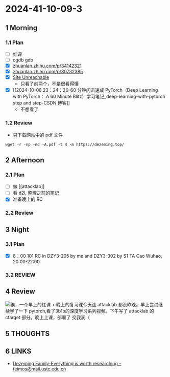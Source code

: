 # 2024-41-10-09-3

## 1 Morning

### 1.1 Plan

- [ ] 红课
- [ ] cgdb gdb
- [x] [zhuanlan.zhihu.com/p/34142321](https://zhuanlan.zhihu.com/p/34142321)
- [x] [zhuanlan.zhihu.com/p/30732385](https://zhuanlan.zhihu.com/p/30732385)
- [x] [Site Unreachable](https://pytorch.org/tutorials/beginner/deep_learning_60min_blitz.html)
	- 只看了前两个，不是很看得懂
- [x] [[2024-10-08 23：24：26-60 分钟闪击速成 PyTorch（Deep Learning with PyTorch： A 60 Minute Blitz）学习笔记_deep-learning-with-pytorch step and step-CSDN 博客]]
	- 不想看了

### 1.2 Review

- 只下载网站中的 pdf 文件

```shell
wget -r -np -nd -A.pdf -t 4 -m https://dezeming.top/
```

## 2 Afternoon

### 2.1 Plan

- [ ] 做 [[attacklab]]
- [ ] 看 d2l, 整理之前的笔记
- [x] 准备晚上的 RC

### 2.2 Review

## 3 Night

### 3.1 Plan

- [x] 8：00 101 RC in DZY3-205 by me and DZY3-302 by S1 TA Cao Wuhao, 20:00-22:00

### 3.2 REVIEW

## 4 Review

![](file:////home/fht/.config/QQ/nt_qq_ebd819943082023223d9c5a95287b0ca/nt_data/Pic/2024-10/Ori/f6b0177bb176dfe1b1c90f8a048a8437.png)诶，一个早上的红课 + 晚上的复习课今天连 attacklab 都没昨晚。早上尝试继续学了一下 pytorch,看了3b1b的深度学习系列视频。下午写了 attacklab 的 ctarget 部分。晚上上课，部署了 交我润（

## 5 THOUGHTS

## 6 LINKS

- [Dezeming Family-Everything is worth researching – feimos@mail.ustc.edu.cn](https://dezeming.top/)
